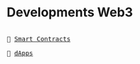 # Developments Web3

<kbd> <br>:file_folder: [Smart Contracts][devweb3_smartcontracts]<br></kbd>
<kbd> <br>:file_folder: [dApps][devweb3_dapps]<br></kbd>

[devweb3_smartcontracts]: https://github.com/0x9re9/developments_web3/tree/master/SmartContracts/
[devweb3_dapps]: https://github.com/0x9re9/developments_web3/tree/master/dApps/
